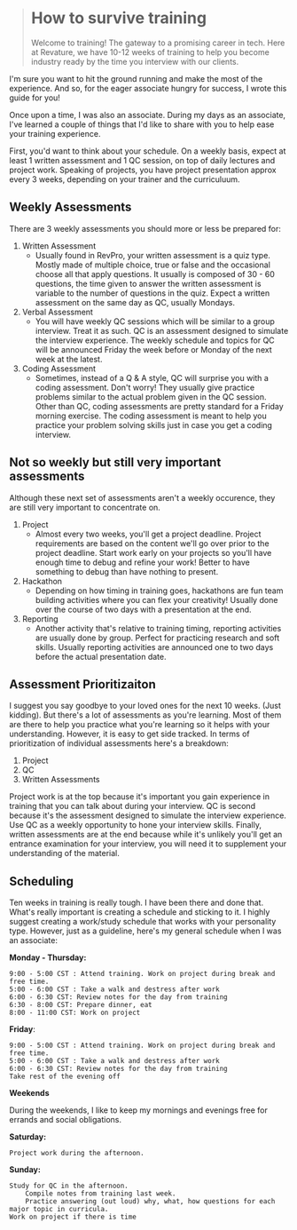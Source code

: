 > # How to survive training
>
> Welcome to training! The gateway to a promising career in tech. Here at Revature, we have 10-12 weeks of training to help you become industry ready by the time you interview with our clients.

I'm sure you want to hit the ground running and make the most of the experience. And so, for the eager associate hungry for success, I wrote this guide for you!

Once upon a time, I was also an associate. During my days as an associate, I've learned a couple of things that I'd like to share with you to help ease your training experience.

First, you'd want to think about your schedule. On a weekly basis, expect at least 1 written assessment and 1 QC session, on top of daily lectures and project work. Speaking of projects, you have project presentation approx every 3 weeks, depending on your trainer and the curriculuum.

## Weekly Assessments

There are 3 weekly assessments you should more or less be prepared for:

1. Written Assessment
   - Usually found in RevPro, your written assessment is a quiz type. Mostly made of multiple choice, true or false and the occasional choose all that apply questions. It usually is composed of 30 - 60 questions, the time given to answer the written assessment is variable to the number of questions in the quiz. Expect a written assessment on the same day as QC, usually Mondays.
2. Verbal Assessment
   - You will have weekly QC sessions which will be similar to a group interview. Treat it as such. QC is an assessment designed to simulate the interview experience. The weekly schedule and topics for QC will be announced Friday the week before or Monday of the next week at the latest.
3. Coding Assessment
   - Sometimes, instead of a Q & A style, QC will surprise you with a coding assessment. Don't worry! They usually give practice problems similar to the actual problem given in the QC session. Other than QC, coding assessments are pretty standard for a Friday morning exercise. The coding assessment is meant to help you practice your problem solving skills just in case you get a coding interview.

## Not so weekly but still very important assessments

Although these next set of assessments aren't a weekly occurence, they are still very important to concentrate on.

1. Project
   - Almost every two weeks, you'll get a project deadline. Project requirements are based on the content we'll go over prior to the project deadline. Start work early on your projects so you'll have enough time to debug and refine your work! Better to have something to debug than have nothing to present.
2. Hackathon
   - Depending on how timing in training goes, hackathons are fun team building activities where you can flex your creativity! Usually done over the course of two days with a presentation at the end.
3. Reporting
   - Another activity that's relative to training timing, reporting activities are usually done by group. Perfect for practicing research and soft skills. Usually reporting activities are announced one to two days before the actual presentation date.

## Assessment Prioritizaiton

I suggest you say goodbye to your loved ones for the next 10 weeks. (Just kidding). But there's a lot of assessments as you're learning. Most of them are there to help you practice what you're learning so it helps with your understanding. However, it is easy to get side tracked. In terms of prioritization of individual assessments here's a breakdown:

1. Project
2. QC
3. Written Assessments

Project work is at the top because it's important you gain experience in training that you can talk about during your interview. QC is second because it's the assessment designed to simulate the interview experience. Use QC as a weekly opportunity to hone your interview skills. Finally, written assessments are at the end because while it's unlikely you'll get an entrance examination for your interview, you will need it to supplement your understanding of the material.

## Scheduling

Ten weeks in training is really tough. I have been there and done that. What's really important is creating a schedule and sticking to it. I highly suggest creating a work/study schedule that works with your personality type. However, just as a guideline, here's my general schedule when I was an associate:

**Monday - Thursday:**

    9:00 - 5:00 CST : Attend training. Work on project during break and free time.
    5:00 - 6:00 CST : Take a walk and destress after work
    6:00 - 6:30 CST: Review notes for the day from training
    6:30 - 8:00 CST: Prepare dinner, eat
    8:00 - 11:00 CST: Work on project

**Friday**:

    9:00 - 5:00 CST : Attend training. Work on project during break and free time.
    5:00 - 6:00 CST : Take a walk and destress after work
    6:00 - 6:30 CST: Review notes for the day from training
    Take rest of the evening off

**Weekends**

During the weekends, I like to keep my mornings and evenings free for errands and social obligations.

**Saturday:**

    Project work during the afternoon.

**Sunday:**

    Study for QC in the afternoon.
        Compile notes from training last week.
        Practice answering (out loud) why, what, how questions for each major topic in curricula.
    Work on project if there is time
